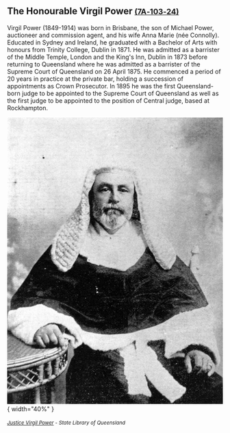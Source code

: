 ## The Honourable Virgil Power <small>[(7A‑103‑24)](https://brisbane.discovereverafter.com/profile/31872946 "Go to Memorial Information" )</small>

Virgil Power (1849-1914) was born in Brisbane, the son of Michael Power, auctioneer and commission agent, and his wife Anna Marie (née Connolly).  Educated in Sydney and Ireland, he graduated with a Bachelor of Arts with honours from Trinity College, Dublin in 1871. He was admitted as a barrister of the Middle Temple, London and the King's Inn, Dublin in 1873 before returning to Queensland where he was admitted as a barrister of the Supreme Court of Queensland on 26 April 1875. He commenced a period of 20 years in practice at the private bar, holding a succession of appointments as Crown Prosecutor.  In 1895 he was the first Queensland-born judge to be appointed to the Supreme Court of Queensland as well as the first judge to be appointed to the position of Central judge, based at Rockhampton.

![Justice Virgil Power](../assets/virgil-power.jpg){ width="40%" }

*<small>[Justice Virgil Power](http://onesearch.slq.qld.gov.au/permalink/f/1upgmng/slq_alma21220314310002061) -  State Library of Queensland</small>*
